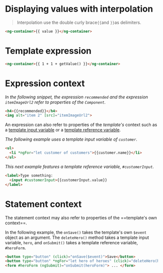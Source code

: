 # Displaying values with interpolation

> Interpolation use the double curly brace`{{`and `}}`as delimiters.

```html
<ng-container>{{ value }}</ng-container>
```



# Template expression

```html
<ng-container>{{ 1 + 1 + getValue() }}</ng-container>
```



# Expression context

*In the following snippet, the expression `recommended` and the expression `itemImageUrl2` refer to properties of the `Component`.*

```html
<h4>{{recommended}}</h4>
<img alt="item 2" [src]="itemImageUrl2">
```



An expression can also refer to properties of the *template's* context such as a [template input variable](https://angular.io/guide/structural-directives#shorthand) or a [template reference variable](https://angular.io/guide/template-reference-variables).



*The following example uses a template input variable of `customer`.*

```html
<ul>
  <li *ngFor="let customer of customers">{{customer.name}}</li>
</ul>
```



*This next example features a template reference variable, `#customerInput`.*

```html
<label>Type something:
  <input #customerInput>{{customerInput.value}}
</label>
```



# Statement context

The statement context may also refer to properties of the ==template's own context==.

In the following example, the `onSave()` takes the template's own `$event` object as an argument. The `deleteHero()` method takes a template input variable, `hero`, and `onSubmit()` takes a template reference variable, `#heroForm`.

```html
<button type="button" (click)="onSave($event)">Save</button>
<button type="button" *ngFor="let hero of heroes" (click)="deleteHero(hero)">{{hero.name}}</button>
<form #heroForm (ngSubmit)="onSubmit(heroForm)"> ... </form>
```





